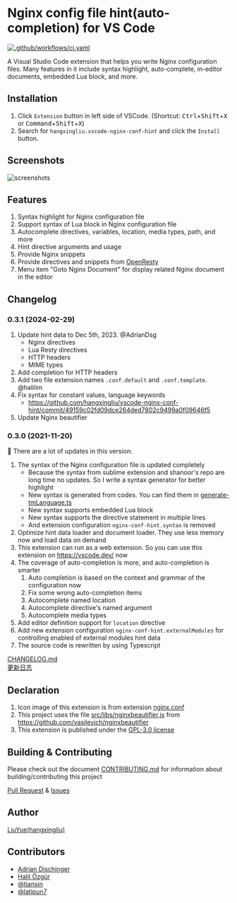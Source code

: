 # Nginx config file hint(auto-completion) for VS Code

[![.github/workflows/ci.yaml](https://github.com/hangxingliu/vscode-nginx-conf-hint/actions/workflows/ci.yaml/badge.svg)](https://github.com/hangxingliu/vscode-nginx-conf-hint/actions/workflows/ci.yaml)


A Visual Studio Code extension that helps you write Nginx configuration files. 
Many features in it include syntax highlight, auto-complete, in-editor documents, embedded Lua block, and more.


## Installation

1. Click `Extension` button in left side of VSCode. (Shortcut: <kbd>Ctrl</kbd>+<kbd>Shift</kbd>+<kbd>X</kbd> or <kbd>Command</kbd>+<kbd>Shift</kbd>+<kbd>X</kbd>)
2. Search for `hangxingliu.vscode-nginx-conf-hint` and click the `Install` button.

## Screenshots

![screenshots](https://raw.githubusercontent.com/hangxingliu/vscode-nginx-conf-hint/master/images/screenshots.gif)

## Features

1. Syntax highlight for Nginx configuration file
2. Support syntax of Lua block in Nginx configuration file
3. Autocomplete directives, variables, location, media types, path, and more
4. Hint directive arguments and usage
5. Provide Nginx snippets
6. Provide directives and snippets from [OpenResty](https://github.com/openresty/)
7. Menu item "Goto Nginx Document" for display related Nginx document in the editor 

## Changelog

### 0.3.1 (2024-02-29)

1. Update hint data to Dec 5th, 2023. @AdrianDsg
	- Nginx directives
	- Lua Resty directives
	- HTTP headers
	- MIME types
2. Add completion for HTTP headers
3. Add two file extension names `.conf.default` and `.conf.template`. @halilim
4. Fix syntax for constant values, language keywords
	- <https://github.com/hangxingliu/vscode-nginx-conf-hint/commit/49159c02fd09dce264ded7802c9499a0f09646f5>
5. Update Nginx beautifier

### 0.3.0 (2021-11-20)

:mega: There are a lot of updates in this version:

1. The syntax of the Nginx configuration file is updated completely
	- Because the syntax from sublime extension and shanoor's repo are long time no updates. So I write a syntax generator for better highlight
	- New syntax is generated from codes. You can find them in [generate-tmLanguage.ts](src/syntax/generate-tmLanguage.ts)
	- New syntax supports embedded Lua block
	- New syntax supports the directive statement in multiple lines
	- And extension configuration `nginx-conf-hint.syntax` is removed
2. Optimize hint data loader and document loader. They use less memory now and load data on demand
3. This extension can run as a web extension. So you can use this extension on <https://vscode.dev/> now
4. The coverage of auto-completion is more, and auto-completion is smarter
	1. Auto completion is based on the context and grammar of the configuration now
	2. Fix some wrong auto-completion items
	3. Autocomplete named location
	4. Autocomplete directive's named argument
	5. Autocomplete media types 
5. Add editor definition support for `location` directive
6. Add new extension configuration `nginx-conf-hint.externalModules` for controlling enabled of external modules hint data
7. The source code is rewritten by using Typescript

[CHANGELOG.md](docs/CHANGELOG.md)   
[更新日志](docs/CHANGELOG.zh-Hans.md)

## Declaration

1. Icon image of this extension is from extension [nginx.conf][icon-nginx] 
2. This project uses the file [src/libs/nginxbeautifier.js](src/libs/nginxbeautifier.js) from <https://github.com/vasilevich/nginxbeautifier>
3. This extension is published under the [GPL-3.0 license](LICENSE)

## Building & Contributing

Please check out the document [CONTRIBUTING.md](docs/CONTRIBUTING.md) for information 
about building/contributing this project

[Pull Request][pr] & [Issues][issues]

## Author

[LiuYue(hangxingliu)](https://github.com/hangxingliu)

## Contributors

- [Adrian Dischinger](https://github.com/AdrianDsg)
- [Halil Özgür](https://github.com/halilim)
- [@tiansin](https://github.com/tiansin)
- [@latipun7](https://github.com/latipun7)


[nginx-doc]: https://nginx.org/en/docs/
[doc-script]: https://github.com/hangxingliu/vscode-nginx-conf-hint/blob/master/utils/download_hint_data.js
[icon-nginx]: https://github.com/shanoor/vscode-nginx/blob/master/nginx_logo.png
[issues]: https://github.com/hangxingliu/vscode-nginx-conf-hint/issues
[pr]: https://github.com/hangxingliu/vscode-nginx-conf-hint/pulls
[changelog]: https://github.com/hangxingliu/vscode-nginx-conf-hint/blob/master/docs/CHANGELOG.md
[paypal]: https://www.paypal.me/hangxingliu
